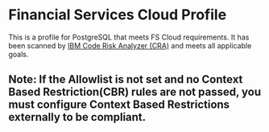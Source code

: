 # Financial Services Cloud Profile

This is a profile for PostgreSQL that meets FS Cloud requirements.
It has been scanned by [IBM Code Risk Analyzer (CRA)](https://cloud.ibm.com/docs/code-risk-analyzer-cli-plugin?topic=code-risk-analyzer-cli-plugin-cra-cli-plugin#terraform-command) and meets all applicable goals.

## Note: If the Allowlist is not set and no Context Based Restriction(CBR) rules are not passed, you must configure Context Based Restrictions externally to be compliant.
